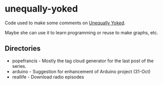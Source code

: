 unequally-yoked
===============

Code used to make some comments on [Unequally Yoked](http://www.patheos.com/blogs/unequallyyoked "By Ms. Leah Libresco").</a>

Maybe she can use it to learn programming or reuse to make graphs, etc.

Directories
-----------
* popefrancis - Mostly the tag cloud generator for the last post of the series.
* arduino     - Suggestion for enhancement of Arduino project (31-Oct)
* reallife    - Download radio episodes
